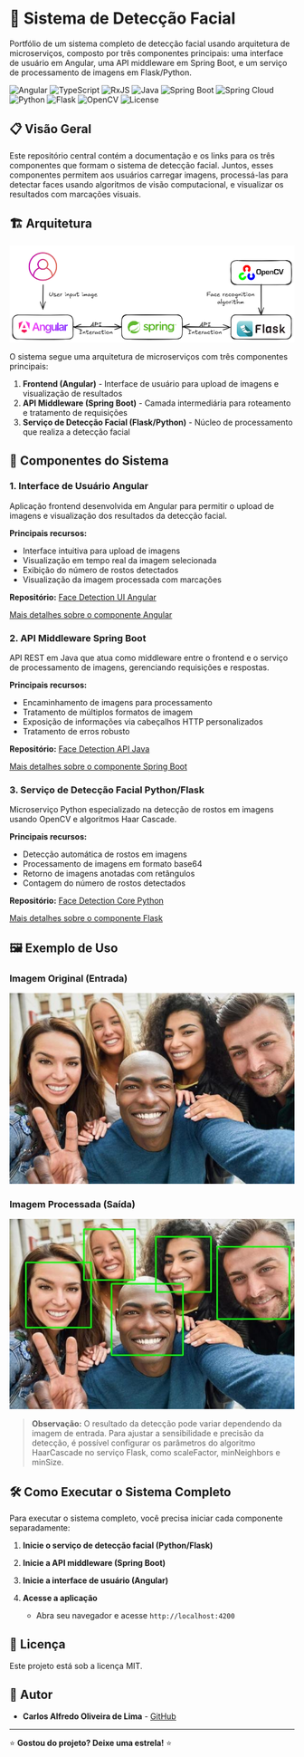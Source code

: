 # 🎯 Sistema de Detecção Facial

Portfólio de um sistema completo de detecção facial usando arquitetura de microserviços, composto por três componentes principais: uma interface de usuário em Angular, uma API middleware em Spring Boot, e um serviço de processamento de imagens em Flask/Python.

![Angular](https://img.shields.io/badge/angular-20.1.0-red.svg)
![TypeScript](https://img.shields.io/badge/typescript-5.8.2-blue.svg)
![RxJS](https://img.shields.io/badge/rxjs-7.8.0-purple.svg)
![Java](https://img.shields.io/badge/java-17-blue.svg)
![Spring Boot](https://img.shields.io/badge/spring_boot-3.3.5-green.svg)
![Spring Cloud](https://img.shields.io/badge/spring_cloud-2023.0.3-green.svg)
![Python](https://img.shields.io/badge/python-3.8+-blue.svg)
![Flask](https://img.shields.io/badge/flask-3.1.1-green.svg)
![OpenCV](https://img.shields.io/badge/opencv-4.12.0-red.svg)
![License](https://img.shields.io/badge/license-MIT-blue.svg)

## 📋 Visão Geral

Este repositório central contém a documentação e os links para os três componentes que formam o sistema de detecção facial. Juntos, esses componentes permitem aos usuários carregar imagens, processá-las para detectar faces usando algoritmos de visão computacional, e visualizar os resultados com marcações visuais.

## 🏗️ Arquitetura

![Arquitetura do Sistema](Architecture.png)

O sistema segue uma arquitetura de microserviços com três componentes principais:

1. **Frontend (Angular)** - Interface de usuário para upload de imagens e visualização de resultados
2. **API Middleware (Spring Boot)** - Camada intermediária para roteamento e tratamento de requisições
3. **Serviço de Detecção Facial (Flask/Python)** - Núcleo de processamento que realiza a detecção facial

## 🚀 Componentes do Sistema

### 1. Interface de Usuário Angular

Aplicação frontend desenvolvida em Angular para permitir o upload de imagens e visualização dos resultados da detecção facial.

**Principais recursos:**
- Interface intuitiva para upload de imagens
- Visualização em tempo real da imagem selecionada
- Exibição do número de rostos detectados
- Visualização da imagem processada com marcações

**Repositório:** [Face Detection UI Angular](#) <!-- Link será adicionado posteriormente -->

[Mais detalhes sobre o componente Angular](README-angular.md)

### 2. API Middleware Spring Boot

API REST em Java que atua como middleware entre o frontend e o serviço de processamento de imagens, gerenciando requisições e respostas.

**Principais recursos:**
- Encaminhamento de imagens para processamento
- Tratamento de múltiplos formatos de imagem
- Exposição de informações via cabeçalhos HTTP personalizados
- Tratamento de erros robusto

**Repositório:** [Face Detection API Java](#) <!-- Link será adicionado posteriormente -->

[Mais detalhes sobre o componente Spring Boot](README-Spring.md)

### 3. Serviço de Detecção Facial Python/Flask

Microserviço Python especializado na detecção de rostos em imagens usando OpenCV e algoritmos Haar Cascade.

**Principais recursos:**
- Detecção automática de rostos em imagens
- Processamento de imagens em formato base64
- Retorno de imagens anotadas com retângulos
- Contagem do número de rostos detectados

**Repositório:** [Face Detection Core Python](#) <!-- Link será adicionado posteriormente -->

[Mais detalhes sobre o componente Flask](README-Flask.md)

## 🖼️ Exemplo de Uso

### Imagem Original (Entrada)

![Imagem de Entrada](input.jpg)

### Imagem Processada (Saída)

![Imagem de Saída](output.jpg)

> **Observação:** O resultado da detecção pode variar dependendo da imagem de entrada. Para ajustar a sensibilidade e precisão da detecção, é possível configurar os parâmetros do algoritmo HaarCascade no serviço Flask, como scaleFactor, minNeighbors e minSize.

## 🛠️ Como Executar o Sistema Completo

Para executar o sistema completo, você precisa iniciar cada componente separadamente:

1. **Inicie o serviço de detecção facial (Python/Flask)**
   

2. **Inicie a API middleware (Spring Boot)**


3. **Inicie a interface de usuário (Angular)**


4. **Acesse a aplicação**
   - Abra seu navegador e acesse `http://localhost:4200`

## 📄 Licença

Este projeto está sob a licença MIT.

## 👥 Autor

- **Carlos Alfredo Oliveira de Lima** - [GitHub](https://github.com/CarlosAlfredoOliveiraDeLima)

---

⭐ **Gostou do projeto? Deixe uma estrela!** ⭐
